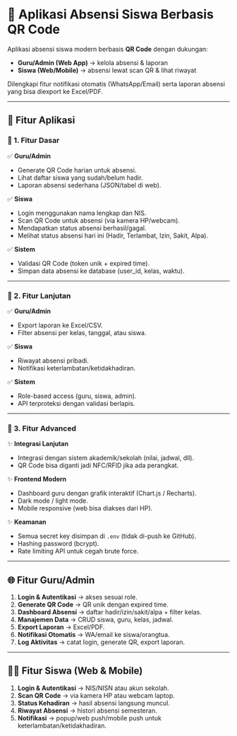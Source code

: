 # 📌 Aplikasi Absensi Siswa Berbasis QR Code

Aplikasi absensi siswa modern berbasis **QR Code** dengan dukungan:  
- **Guru/Admin (Web App)** → kelola absensi & laporan  
- **Siswa (Web/Mobile)** → absensi lewat scan QR & lihat riwayat  

Dilengkapi fitur notifikasi otomatis (WhatsApp/Email) serta laporan absensi yang bisa diexport ke Excel/PDF.  

---

## 🚀 Fitur Aplikasi

### 🔹 1. Fitur Dasar

✅ **Guru/Admin**
- Generate QR Code harian untuk absensi.  
- Lihat daftar siswa yang sudah/belum hadir.  
- Laporan absensi sederhana (JSON/tabel di web).  

✅ **Siswa**
- Login menggunakan nama lengkap dan NIS.  
- Scan QR Code untuk absensi (via kamera HP/webcam).  
- Mendapatkan status absensi berhasil/gagal.  
- Melihat status absensi hari ini (Hadir, Terlambat, Izin, Sakit, Alpa).  

✅ **Sistem**
- Validasi QR Code (token unik + expired time).  
- Simpan data absensi ke database (user_id, kelas, waktu).  

---

### 🔹 2. Fitur Lanjutan

✅ **Guru/Admin**
- Export laporan ke Excel/CSV.  
- Filter absensi per kelas, tanggal, atau siswa.  

✅ **Siswa**
- Riwayat absensi pribadi.  
- Notifikasi keterlambatan/ketidakhadiran.  

✅ **Sistem**
- Role-based access (guru, siswa, admin).  
- API terproteksi dengan validasi berlapis.  

---

### 🔹 3. Fitur Advanced

✨ **Integrasi Lanjutan**
- Integrasi dengan sistem akademik/sekolah (nilai, jadwal, dll).  
- QR Code bisa diganti jadi NFC/RFID jika ada perangkat.  

✨ **Frontend Modern**
- Dashboard guru dengan grafik interaktif (Chart.js / Recharts).  
- Dark mode / light mode.  
- Mobile responsive (web bisa diakses dari HP).  

✨ **Keamanan**
- Semua secret key disimpan di `.env` (tidak di-push ke GitHub).  
- Hashing password (bcrypt).  
- Rate limiting API untuk cegah brute force.  

---

## 🌐 Fitur Guru/Admin

1. **Login & Autentikasi** → akses sesuai role.  
2. **Generate QR Code** → QR unik dengan expired time.  
3. **Dashboard Absensi** → daftar hadir/izin/sakit/alpa + filter kelas.  
4. **Manajemen Data** → CRUD siswa, guru, kelas, jadwal.  
5. **Export Laporan** → Excel/PDF.  
6. **Notifikasi Otomatis** → WA/email ke siswa/orangtua.  
7. **Log Aktivitas** → catat login, generate QR, export laporan.  

---

## 👨‍🎓 Fitur Siswa (Web & Mobile)

1. **Login & Autentikasi** → NIS/NISN atau akun sekolah.  
2. **Scan QR Code** → via kamera HP atau webcam laptop.  
3. **Status Kehadiran** → hasil absensi langsung muncul.  
4. **Riwayat Absensi** → histori absensi semesteran.  
5. **Notifikasi** → popup/web push/mobile push untuk keterlambatan/ketidakhadiran.  